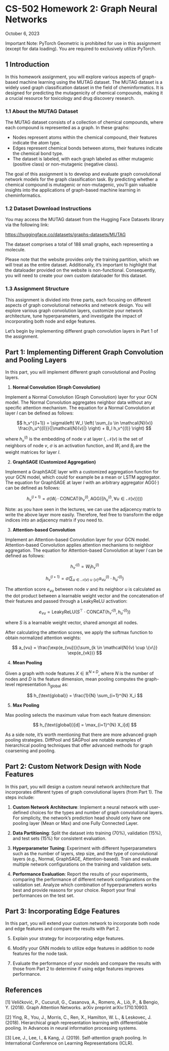 # CS-502 Homework 2: Graph Neural Networks

October 6, 2023

Important Note: PyTorch Geometric is prohibited for use in this assignment (except for data loading). You are required to exclusively utilize PyTorch.

## 1 Introduction

In this homework assignment, you will explore various aspects of graph-based machine learning using the MUTAG dataset. The MUTAG dataset is a widely used graph classification dataset in the field of cheminformatics. It is designed for predicting the mutagenicity of chemical compounds, making it a crucial resource for toxicology and drug discovery research.

### 1.1 About the MUTAG Dataset

The MUTAG dataset consists of a collection of chemical compounds, where each compound is represented as a graph. In these graphs:

- Nodes represent atoms within the chemical compound, their features indicate the atom type.
- Edges represent chemical bonds between atoms, their features indicate the chemical bond type.
- The dataset is labeled, with each graph labeled as either mutagenic (positive class) or non-mutagenic (negative class).

The goal of this assignment is to develop and evaluate graph convolutional network models for the graph classification task. By predicting whether a chemical compound is mutagenic or non-mutagenic, you’ll gain valuable insights into the applications of graph-based machine learning in cheminformatics.

### 1.2 Dataset Download Instructions

You may access the MUTAG dataset from the Hugging Face Datasets library via the following link:

https://huggingface.co/datasets/graphs-datasets/MUTAG

The dataset comprises a total of 188 small graphs, each representing a molecule.

Please note that the website provides only the training partition, which we will treat as the entire dataset. Additionally, it’s important to highlight that the dataloader provided on the website is non-functional. Consequently, you will need to create your own custom dataloader for this dataset.

### 1.3 Assignment Structure

This assignment is divided into three parts, each focusing on different aspects of graph convolutional networks and network design. You will explore various graph convolution layers, customize your network architecture, tune hyperparameters, and investigate the impact of incorporating both node and edge features.

Let’s begin by implementing different graph convolution layers in Part 1 of the assignment.

## Part 1: Implementing Different Graph Convolution and Pooling Layers

In this part, you will implement different graph convolutional and Pooling layers.

1. **Normal Convolution (Graph Convolution)**

Implement a Normal Convolution (Graph Convolution) layer for your GCN model. The Normal Convolution aggregates neighbor data without any specific attention mechanism. The equation for a Normal Convolution at layer $l$ can be defined as follows:

$$
h_v^{(l+1)} = \sigma\left( W_l \left( \sum_{u \in \mathcal{N}(v)} \frac{h_u^{(l)}}{|\mathcal{N}(v)|} \right) + B_l h_v^{(l)} \right)
$$

where $h_v^{(l)}$ is the embedding of node $v$ at layer $l$, $\mathcal{N}(v)$ is the set of neighbors of node $v$, $\sigma$ is an activation function, and $W_l$ and $B_l$ are the weight matrices for layer $l$.

2. **GraphSAGE (Customized Aggregation)**

Implement a GraphSAGE layer with a customized aggregation function for your GCN model, which could for example be a mean or LSTM aggregator. The equation for GraphSAGE at layer $l$ with an arbitrary aggregator $\text{AGG}(\cdot)$ can be defined as follows:

$$
h_v^{(l+1)} = \sigma\left( W_l \cdot \text{CONCAT}\left( h_v^{(l)}, \text{AGG}(\{ h_u^{(l)}, \forall u \in \mathcal{N}(v) \}) \right) \right)
$$

Note: as you have seen in the lectures, we can use the adjacency matrix to write the above layer more easily. Therefore, feel free to transform the edge indices into an adjacency matrix if you need to.

3. **Attention-based Convolution**

Implement an Attention-based Convolution layer for your GCN model. Attention-based Convolution applies attention mechanisms to neighbor aggregation. The equation for Attention-based Convolution at layer $l$ can be defined as follows:

$$
h_v'^{(l)} = W_l h_v^{(l)}
$$

$$
h_v^{(l+1)} = \sigma\left( \sum_{u \in \mathcal{N}(v) \cup \{v\}} a_{vu}^{(l)} \cdot h_u'^{(l)} \right)
$$

The attention score $e_{vu}$ between node $v$ and its neighbor $u$ is calculated as the dot product between a learnable weight vector and the concatenation of their features and passed through a LeakyReLU activation:

$$
e_{vu} = \text{LeakyReLU}( S^\top \cdot \text{CONCAT}( h_v'^{(l)}, h_u'^{(l)} ) )
$$

where $S$ is a learnable weight vector, shared amongst all nodes.

After calculating the attention scores, we apply the softmax function to obtain normalized attention weights:

$$
a_{vu} = \frac{\exp(e_{vu})}{\sum_{k \in \mathcal{N}(v) \cup \{v\}} \exp(e_{vk})}
$$

4. **Mean Pooling**

Given a graph with node features $X \in \mathbb{R}^{N \times D}$, where $N$ is the number of nodes and $D$ is the feature dimension, mean pooling computes the graph-level representation $h_{\text{global}}$ as:

$$
h_{\text{global}} = \frac{1}{N} \sum_{i=1}^{N} X_i
$$

5. **Max Pooling**

Max pooling selects the maximum value from each feature dimension:

$$
h_{\text{global}}[d] = \max_{i=1}^{N} X_i[d]
$$

As a side note, it’s worth mentioning that there are more advanced graph pooling strategies. DiffPool and SAGPool are notable examples of hierarchical pooling techniques that offer advanced methods for graph coarsening and pooling.

## Part 2: Custom Network Design with Node Features

In this part, you will design a custom neural network architecture that incorporates different types of graph convolutional layers (from Part 1). The steps include:

1. **Custom Network Architecture**: Implement a neural network with user-defined choices for the types and number of graph convolutional layers. For simplicity, the network’s prediction head should only have one pooling layer (Mean or Max) and one Fully Connected Layer.

2. **Data Partitioning**: Split the dataset into training (70%), validation (15%), and test sets (15%) for consistent evaluation.

3. **Hyperparameter Tuning**: Experiment with different hyperparameters such as the number of layers, step size, and the type of convolutional layers (e.g., Normal, GraphSAGE, Attention-based). Train and evaluate multiple network configurations on the training and validation sets.

4. **Performance Evaluation**: Report the results of your experiments, comparing the performance of different network configurations on the validation set. Analyze which combination of hyperparameters works best and provide reasons for your choice. Report your final performances on the test set.

## Part 3: Incorporating Edge Features

In this part, you will extend your custom network to incorporate both node and edge features and compare the results with Part 2.

5. Explain your strategy for incorporating edge features.

6. Modify your GNN models to utilize edge features in addition to node features for the node task.

7. Evaluate the performance of your models and compare the results with those from Part 2 to determine if using edge features improves performance.

## References

[1] Veličković, P., Cucurull, G., Casanova, A., Romero, A., Liò, P., & Bengio, Y. (2018). Graph Attention Networks. arXiv preprint arXiv:1710.10903.

[2] Ying, R., You, J., Morris, C., Ren, X., Hamilton, W. L., & Leskovec, J. (2018). Hierarchical graph representation learning with differentiable pooling. In Advances in neural information processing systems.

[3] Lee, J., Lee, I., & Kang, J. (2019). Self-attention graph pooling. In International Conference on Learning Representations (ICLR).
